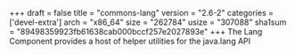 +++
draft = false
title = "commons-lang"
version = "2.6-2"
categories = ['devel-extra']
arch = "x86_64"
size = "262784"
usize = "307088"
sha1sum = "89498359923fb61638cab000bccf257e2027893e"
+++
The Lang Component provides a host of helper utilities for the java.lang API